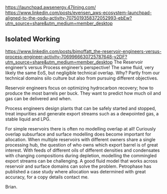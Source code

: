 

https://launchpad.awsenergy.47lining.com/
https://www.linkedin.com/posts/evensen_aws-ecosystem-launchpad-aligned-to-the-osdu-activity-7075019358372052993-ebEw?utm_source=share&utm_medium=member_desktop

## Isolated Working

https://www.linkedin.com/posts/bjmoffatt_the-reservoir-engineers-versus-process-engineer-activity-7069966630725787648-y2DF?utm_source=share&utm_medium=member_desktop
The Reservoir engineer’s versus Process engineer’s perspective! The same fluid, very likely the same EoS, but negligible technical overlap. Why? Partly from our technical domains silo culture but also from pursuing different objectives.

Reservoir engineers focus on optimizing hydrocarbon recovery; how to produce the most barrels per buck. They want to predict how much oil and gas can be delivered and when.

Process engineers design plants that can be safely started and stopped, treat impurities and generate export streams such as a dewpointed gas, a stable liquid and LPG.

For simple reservoirs there is often no modelling overlap at all! Curiously overlap subsurface and surface modelling does become important for allocation. When multiple reservoirs with different owners share a single processing hub, the question of who owns which export barrel is of great interest. With feeds of different oils of different densities and condensates with changing compositions during depletion, modelling the commingled export streams can be challenging. A good fluid model that works across reservoir and surface domains can solve the problem. Petrophase has published a case study where allocation was determined with great accuracy, for a copy details contact me.

Brian.